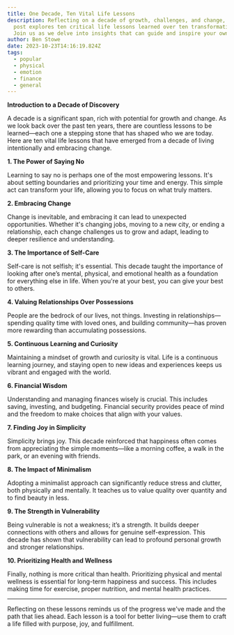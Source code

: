 ```yaml
---
title: One Decade, Ten Vital Life Lessons
description: Reflecting on a decade of growth, challenges, and change, this blog
  post explores ten critical life lessons learned over ten transformative years.
  Join us as we delve into insights that can guide and inspire your own journey.
author: Ben Stowe
date: 2023-10-23T14:16:19.824Z
tags:
  - popular
  - physical
  - emotion
  - finance
  - general
---
```


**Introduction to a Decade of Discovery**

A decade is a significant span, rich with potential for growth and change. As we look back over the past ten years, there are countless lessons to be learned—each one a stepping stone that has shaped who we are today. Here are ten vital life lessons that have emerged from a decade of living intentionally and embracing change.

**1. The Power of Saying No**

Learning to say no is perhaps one of the most empowering lessons. It's about setting boundaries and prioritizing your time and energy. This simple act can transform your life, allowing you to focus on what truly matters.

**2. Embracing Change**

Change is inevitable, and embracing it can lead to unexpected opportunities. Whether it's changing jobs, moving to a new city, or ending a relationship, each change challenges us to grow and adapt, leading to deeper resilience and understanding.

**3. The Importance of Self-Care**

Self-care is not selfish; it's essential. This decade taught the importance of looking after one’s mental, physical, and emotional health as a foundation for everything else in life. When you're at your best, you can give your best to others.

**4. Valuing Relationships Over Possessions**

People are the bedrock of our lives, not things. Investing in relationships—spending quality time with loved ones, and building community—has proven more rewarding than accumulating possessions.

**5. Continuous Learning and Curiosity**

Maintaining a mindset of growth and curiosity is vital. Life is a continuous learning journey, and staying open to new ideas and experiences keeps us vibrant and engaged with the world.

**6. Financial Wisdom**

Understanding and managing finances wisely is crucial. This includes saving, investing, and budgeting. Financial security provides peace of mind and the freedom to make choices that align with your values.

**7. Finding Joy in Simplicity**

Simplicity brings joy. This decade reinforced that happiness often comes from appreciating the simple moments—like a morning coffee, a walk in the park, or an evening with friends.

**8. The Impact of Minimalism**

Adopting a minimalist approach can significantly reduce stress and clutter, both physically and mentally. It teaches us to value quality over quantity and to find beauty in less.

**9. The Strength in Vulnerability**

Being vulnerable is not a weakness; it’s a strength. It builds deeper connections with others and allows for genuine self-expression. This decade has shown that vulnerability can lead to profound personal growth and stronger relationships.

**10. Prioritizing Health and Wellness**

Finally, nothing is more critical than health. Prioritizing physical and mental wellness is essential for long-term happiness and success. This includes making time for exercise, proper nutrition, and mental health practices.

---

Reflecting on these lessons reminds us of the progress we've made and the path that lies ahead. Each lesson is a tool for better living—use them to craft a life filled with purpose, joy, and fulfillment.
